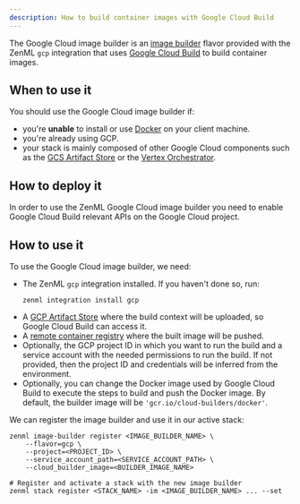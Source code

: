 ```yaml
---
description: How to build container images with Google Cloud Build
---
```


The Google Cloud image builder is an [image builder](./image-builders.md) flavor provided
with the ZenML `gcp` integration that uses [Google Cloud Build](https://cloud.google.com/build)
to build container images.

## When to use it

You should use the Google Cloud image builder if:
* you're **unable** to install or use [Docker](https://www.docker.com) on your client machine.
* you're already using GCP.
* your stack is mainly composed of other Google Cloud components such as the [GCS Artifact Store](../artifact-stores/gcloud-gcs.md) or the [Vertex Orchestrator](../orchestrators/gcloud-vertexai.md).

## How to deploy it

In order to use the ZenML Google Cloud image builder you need to enable Google Cloud Build relevant APIs on the Google Cloud project.

## How to use it

To use the Google Cloud image builder, we need:

* The ZenML `gcp` integration installed. If you haven't done so, run:
    ```shell
    zenml integration install gcp
    ```
* A [GCP Artifact Store](../artifact-stores/gcloud-gcs.md) where the build context will be uploaded, so Google Cloud Build can access it.
* A [remote container registry](../container-registries/container-registries.md) where the built image will be pushed.
* Optionally, the GCP project ID in which you want to run the build and a service account with the needed permissions to run the build. If not provided, then the project ID and credentials will be inferred from the environment.
* Optionally, you can change the Docker image used by Google Cloud Build to execute the steps to build and push the Docker image. By default, the builder image will be `'gcr.io/cloud-builders/docker'`.

We can register the image builder and use it in our active stack:
```shell
zenml image-builder register <IMAGE_BUILDER_NAME> \
    --flavor=gcp \
    --project=<PROJECT_ID> \
    --service_account_path=<SERVICE_ACCOUNT_PATH> \
    --cloud_builder_image=<BUILDER_IMAGE_NAME>

# Register and activate a stack with the new image builder
zenml stack register <STACK_NAME> -im <IMAGE_BUILDER_NAME> ... --set
```
